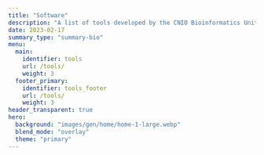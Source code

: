 ```yaml
---
title: "Software"
description: "A list of tools developed by the CNIO Bioinformatics Unit"
date: 2023-02-17
summary_type: "summary-bio"
menu:
  main:
    identifier: tools
    url: /tools/
    weight: 3
  footer_primary:
    identifier: tools_footer
    url: /tools/
    weight: 3
header_transparent: true
hero:
  background: "images/gen/home/home-1-large.webp"
  blend_mode: "overlay"
  theme: "primary"
---
```

